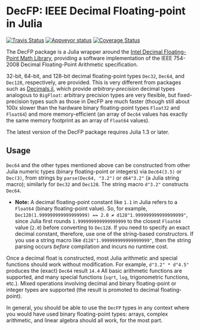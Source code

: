 # DecFP: IEEE Decimal Floating-point in Julia
[![Travis Status](https://travis-ci.org/JuliaMath/DecFP.jl.svg)](https://travis-ci.org/JuliaMath/DecFP.jl) [![Appveyor status](https://ci.appveyor.com/api/projects/status/6557ypbhxst04t5w/branch/master?svg=true)](https://ci.appveyor.com/project/simonbyrne/decfp-jl/branch/master) [![Coverage Status](https://coveralls.io/repos/github/JuliaMath/DecFP.jl/badge.svg?branch=master)](https://coveralls.io/github/JuliaMath/DecFP.jl?branch=master)

The DecFP package is a Julia wrapper around the [Intel Decimal
Floating-Point Math
Library](https://software.intel.com/en-us/articles/intel-decimal-floating-point-math-library),
providing a software implementation of the IEEE 754-2008 Decimal
Floating-Point Arithmetic specification.

32-bit, 64-bit, and 128-bit decimal floating-point types `Dec32`,
`Dec64`, and `Dec128`, respectively, are provided.  This is very
different from packages such as
[Decimals.jl](https://github.com/tinybike/Decimals.jl), which provide
*arbitrary-precision* decimal types analogous to `BigFloat`: arbitrary
precision types are very flexible, but fixed-precision types such
as those in DecFP are much faster (though still about 100x slower than
the hardware binary floating-point types `Float32` and `Float64`) and
more memory-efficient (an array of `Dec64` values has exactly the
same memory footprint as an array of `Float64` values).

The latest version of the DecFP package requires Julia 1.3 or later.

## Usage

`Dec64` and the other types mentioned above can be constructed from
other Julia numeric types (binary floating-point or integers) via
`Dec64(3.5)` or `Dec(3)`, from strings by `parse(Dec64, "3.2")` or
`d64"3.2"` (a Julia string macro); similarly for `Dec32` and `Dec128`.
The string macro `d"3.2"` constructs `Dec64`.

* **Note:** A decimal floating-point constant like `1.1` in Julia refers to a `Float64` (binary floating-point value).  So, for example, `Dec128(1.999999999999999999) == 2.0 ≠ d128"1.999999999999999999"`, since Julia first rounds `1.999999999999999999` to the closest `Float64` value (`2.0`) before converting to `Dec128`.  If you need to specify an exact decimal constant, therefore, use one of the string-based constructors.  If you use a string macro like `d128"1.999999999999999999"`, then the string parsing occurs *before* compilation and incurs no runtime cost.

Once a decimal float is constructed, most Julia arithmetic and
special functions should work without modification.  For example,
`d"3.2" * d"4.5"` produces the (exact) `Dec64` result `14.4`
All basic arithmetic functions are supported, and many special functions
(`sqrt`, `log`, trigonometric functions, etc.).   Mixed operations
involving decimal and binary floating-point or integer types are supported
(the result is promoted to decimal floating-point).

In general, you should be able to use the `DecFP` types in any context
where you would have used binary floating-point types: arrays, complex
arithmetic, and linear algebra should all work, for the most part.
